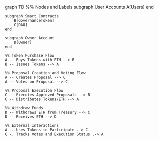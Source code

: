 graph TD
    %% Nodes and Labels
    subgraph User Accounts
        A[Users]
    end

    subgraph Smart Contracts
        B[GovernanceToken]
        C[DAO]
    end

    subgraph Owner Account
        D[Owner]
    end

    %% Token Purchase Flow
    A -- Buys Tokens with ETH --> B
    B -- Issues Tokens --> A

    %% Proposal Creation and Voting Flow
    A -- Creates Proposal --> C
    A -- Votes on Proposal --> C

    %% Proposal Execution Flow
    C -- Executes Approved Proposals --> B
    C -- Distributes Tokens/ETH --> A

    %% Withdraw Funds
    D -- Withdraws ETH from Treasury --> C
    D -- Receives ETH --> D

    %% External Interactions
    A -. Uses Tokens to Participate .-> C
    C -. Tracks Votes and Execution Status .-> A
